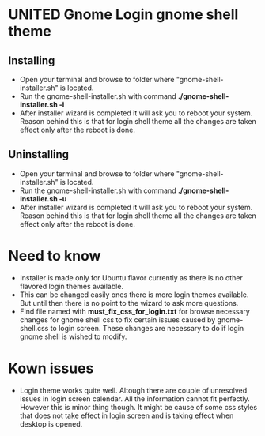 # UNITED Gnome Login gnome shell theme

## Installing

* Open your terminal and browse to folder where "gnome-shell-installer.sh" is located.
* Run the gnome-shell-installer.sh with command **./gnome-shell-installer.sh -i**
* After installer wizard is completed it will ask you to reboot your system. Reason behind this is 
that for login shell theme all the changes are taken effect only after the reboot is done. 

## Uninstalling

* Open your terminal and browse to folder where "gnome-shell-installer.sh" is located.
* Run the gnome-shell-installer.sh with command **./gnome-shell-installer.sh -u**
* After installer wizard is completed it will ask you to reboot your system. Reason behind this is 
that for login shell theme all the changes are taken effect only after the reboot is done. 

# Need to know

* Installer is made only for Ubuntu flavor currently as there is no other flavored login themes available. 
* This can be changed easily ones there is more login themes available. But until then there is no point to the wizard
to ask more questions.
* Find file named with **must_fix_css_for_login.txt** for browse necessary changes for gnome shell css to fix certain issues 
caused by gnome-shell.css to login screen. These changes are necessary to do if login gnome shell is wished to modify.

# Kown issues

* Login theme works quite well. Altough there are couple of unresolved issues in login screen calendar. All the information cannot fit 
perfectly. However this is minor thing though. It might be cause of some css styles that does not take effect in login screen and is taking 
effect when desktop is opened.
